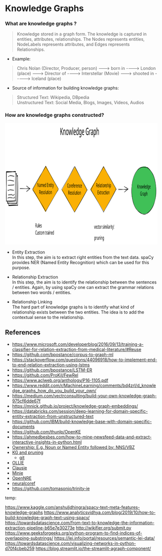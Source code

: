 # Knowledge Graphs 


### What are knowledge graphs ? 
> Knowledge stored in a graph form. The knowledge is captured in entities, attributes, relationships. The Nodes represents entities, NodeLabels represents attributes, and Edges represents Relationships. 

- Example:  
> Chris Nolan (Director, Producer, person) ---> born in  ----> London (place) ---> Director of  ----> Interstellar (Movie) ---> shooted in  -----> Iceland (place)  

- Source of information for building knowledge graphs: 
> Structured Text: Wikipedia, DBpedia  
> Unstructured Text: Social Media, Blogs, Images, Videos, Audios 

### How are knowledge graphs constructed?
<img src="./model_architecture.svg" width=600 height=400>

- Entity Extraction   
In this step, the aim is to extract right entities from the text data. spaCy provides NER (Named Entity Recognition) which can be used for this purpose.  

- Relationship Extraction    
In this step, the aim is to identify the relationship between the sentences / entities. Again, by using spaCy one can extract the grammar relations between two words / entities.  

- Relationship Linking    
The hard part of knowledge graphs is to identify what kind of relationship exists between the two entities. The idea is to add the contextual sense to the relationship. 


## References
- https://www.microsoft.com/developerblog/2016/09/13/training-a-classifier-for-relation-extraction-from-medical-literature/#Reuse
- https://github.com/bpostance/corpus-to-graph-ml
- https://stackoverflow.com/questions/44096918/how-to-implement-end-to-end-relation-extraction-using-lstms
- https://github.com/bpostance/LSTM-ER
- https://github.com/ProKil/FewRel
- https://www.aclweb.org/anthology/P16-1105.pdf
- https://www.reddit.com/r/MachineLearning/comments/bd4zrl/d_knowledge_graphs_how_do_you_build_your_own/
- https://medium.com/vectrconsulting/build-your-own-knowledge-graph-975cf6dde67f
- https://mnick.github.io/project/knowledge-graph-embeddings/
- https://databricks.com/session/deep-learning-for-domain-specific-entity-extraction-from-unstructured-text
- https://github.com/IBM/build-knowledge-base-with-domain-specific-documents
- https://github.com/thunlp/OpenKE
- https://ahmedbesbes.com/how-to-mine-newsfeed-data-and-extract-interactive-insights-in-python.html
 - [Ownership: E.g. Noun or Named Entity followed by: NNS/VBZ](https://sites.google.com/site/partofspeechhelp/home/nns_vbz)
 - [KG and pruning](http://philipperemy.github.io/information-extract/)
   - [git](https://github.com/philipperemy/information-extraction-with-dominating-rules)
 - [OLLIE](https://www.reddit.com/r/LanguageTechnology/comments/bovsf5/we_release_opiec_the_largest_open_information/)
 - [Clausie](https://github.com/mmxgn/clausiepy)
 - [Minie](https://github.com/mmxgn/miniepy/graphs/contributors)
 - [OpenNRE](https://github.com/thunlp/OpenNRE)
 - [neuralcoref](https://medium.com/huggingface/state-of-the-art-neural-coreference-resolution-for-chatbots-3302365dcf30)
 - https://github.com/tomasonjo/trinity-ie


temp:

https://www.kaggle.com/anshuljdhingra/spacy-text-meta-features-knowledge-graphs
https://www.analyticsvidhya.com/blog/2019/10/how-to-build-knowledge-graph-text-using-spacy/
https://towardsdatascience.com/from-text-to-knowledge-the-information-extraction-pipeline-b65e7e30273e
http://wikifier.org/submit.py
https://www.geeksforgeeks.org/python-program-to-find-indices-of-overlapping-substrings/
https://lei.info/portal/resources/semantic-lei-data/
https://towardsdatascience.com/visualizing-networks-in-python-d70f4cbeb259
https://blog.streamlit.io/the-streamlit-agraph-component/
